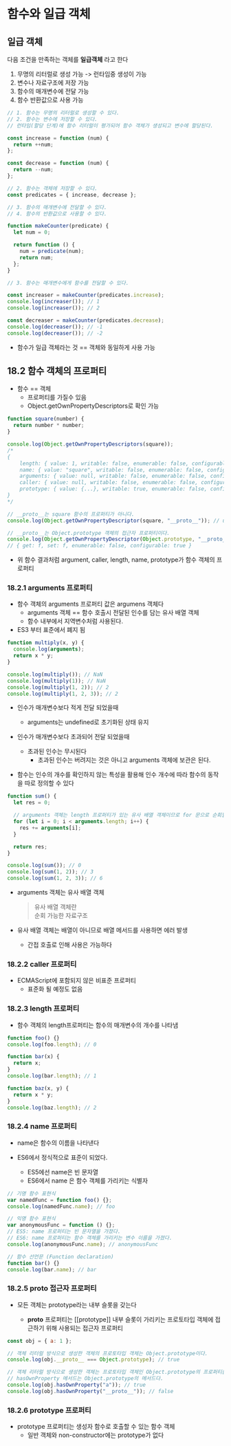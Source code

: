 # 함수와 일급 객체

## 일급 객체

다음 조건을 만족하는 객체를 **일급객체** 라고 한다

1. 무명의 리터럴로 생성 가능 -> 런타임중 생성이 가능
2. 변수나 자료구조에 저장 가능
3. 함수의 매개변수에 전달 가능
4. 함수 반환값으로 사용 가능

```js
// 1. 함수는 무명의 리터럴로 생성할 수 있다.
// 2. 함수는 변수에 저장할 수 있다.
// 런타임(할당 단계)에 함수 리터럴이 평가되어 함수 객체가 생성되고 변수에 할당된다.

const increase = function (num) {
  return ++num;
};

const decrease = function (num) {
  return --num;
};

// 2. 함수는 객체에 저장할 수 있다.
const predicates = { increase, decrease };

// 3. 함수의 매개변수에 전달할 수 있다.
// 4. 함수의 반환값으로 사용할 수 있다.

function makeCounter(predicate) {
  let num = 0;

  return function () {
    num = predicate(num);
    return num;
  };
}

// 3. 함수는 매개변수에게 함수를 전달할 수 있다.

const increaser = makeCounter(predicates.increase);
console.log(increaser()); // 1
console.log(increaser()); // 2

const decreaser = makeCounter(predicates.decrease);
console.log(decreaser()); // -1
console.log(decreaser()); // -2
```

- 함수가 일급 객체라는 것 == 객체와 동일하게 사용 가능

## 18.2 함수 객체의 프로퍼티

- 함수 == 객체
  - 프로퍼티를 가질수 있음
  - Object.getOwnPropertyDescriptors로 확인 가능

```js
function square(number) {
  return number * number;
}

console.log(Object.getOwnPropertyDescriptors(square));
/*
{
    length: { value: 1, writable: false, enumerable: false, configurable: true },
    name: { value: "square", writable: false, enumerable: false, configurable: true },
    arguments: { value: null, writable: false, enumerable: false, configurable: false },
    caller: { value: null, writable: false, enumerable: false, configurable: false },
    prototype: { value: {...}, writable: true, enumerable: false, configurable: false }
}
*/

// __proto__는 square 함수의 프로퍼티가 아니다.
console.log(Object.getOwnPropertyDescriptor(square, "__proto__")); // undefined

// __proto__는 Object.prototype 객체의 접근자 프로퍼티이다.
console.log(Object.getOwnPropertyDescriptor(Object.prototype, "__proto__"));
// { get: f, set: f, enumerable: false, configurable: true }
```

- 위 함수 결과처럼 argument, caller, length, name, prototype가 함수 객체의 프로퍼티

### 18.2.1 arguments 프로퍼티

- 함수 객체의 arguments 프로퍼티 값은 argumens 객체다
  - arguments 객체 == 함수 호출시 전달된 인수를 담는 유사 배열 객체
  - 함수 내부에서 지역변수처럼 사용된다.
- ES3 부터 표준에서 폐지 됨

```js
function multiply(x, y) {
  console.log(arguments);
  return x * y;
}

console.log(multiply()); // NaN
console.log(multiply(1)); // NaN
console.log(multiply(1, 2)); // 2
console.log(multiply(1, 2, 3)); // 2
```

- 인수가 매개변수보다 적게 전달 되었을때

  - arguments는 undefined로 초기화된 상태 유지

- 인수가 매개변수보다 초과되어 전달 되었을때

  - 초과된 인수는 무시된다
    - 초과된 인수는 버려지는 것은 아니고 arguments 객체에 보관은 된다.

- 함수는 인수의 개수를 확인하지 않는 특성을 활용해 인수 개수에 따라 함수의 동작을 따로 정의할 수 있다

```js
function sum() {
  let res = 0;

  // arguments 객체는 length 프로퍼티가 있는 유사 배열 객체이므로 for 문으로 순회할 수 있다.
  for (let i = 0; i < arguments.length; i++) {
    res += arguments[i];
  }

  return res;
}

console.log(sum()); // 0
console.log(sum(1, 2)); // 3
console.log(sum(1, 2, 3)); // 6
```

- arguments 객체는 유사 배열 객체

  > 유사 배열 객체란\
  > 순회 가능한 자료구조

- 유사 배열 객체는 배열이 아니므로 배열 메서드를 사용하면 에러 발생
  - 간접 호출로 인해 사용은 가능하다

### 18.2.2 caller 프로퍼티

- ECMAScript에 포함되지 않은 비표준 프로퍼티
  - 표준화 될 예정도 없음

### 18.2.3 length 프로퍼티

- 함수 객체의 length프로퍼티는 함수의 매개변수의 개수를 나타냄

```js
function foo() {}
console.log(foo.length); // 0

function bar(x) {
  return x;
}
console.log(bar.length); // 1

function baz(x, y) {
  return x * y;
}
console.log(baz.length); // 2
```

### 18.2.4 name 프로퍼티

- name은 함수의 이름을 나타낸다

- ES6에서 정식적으로 표준이 되었다.

  - ES5에선 name은 빈 문자열
  - ES6에서 name 은 함수 객체를 가리키는 식별자

```js
// 기명 함수 표현식
var namedFunc = function foo() {};
console.log(namedFunc.name); // foo

// 익명 함수 표현식
var anonymousFunc = function () {};
// ES5: name 프로퍼티는 빈 문자열을 가졌다.
// ES6: name 프로퍼티는 함수 객체를 가리키는 변수 이름을 가졌다.
console.log(anonymousFunc.name); // anonymousFunc

// 함수 선언문 (Function declaration)
function bar() {}
console.log(bar.name); // bar
```

### 18.2.5 **proto** 접근자 프로퍼티

- 모든 객체는 prototype라는 내부 슬롯을 갖는다

  - **proto** 프로퍼티는 [[prototype]] 내부 슬롯이 가리키는 프로토타입 객체에 접근하기 위해 사용되는 접근자 프로퍼티

```js
const obj = { a: 1 };

// 객체 리터럴 방식으로 생성한 객체의 프로토타입 객체는 Object.prototype이다.
console.log(obj.__proto__ === Object.prototype); // true

// 객체 리터럴 방식으로 생성한 객체는 프로토타입 객체인 Object.prototype의 프로퍼티를 상속받는다.
// hasOwnProperty 메서드는 Object.prototype의 메서드다.
console.log(obj.hasOwnProperty("a")); // true
console.log(obj.hasOwnProperty("__proto__")); // false
```

### 18.2.6 prototype 프로퍼티

- prototype 프로퍼티는 생성자 함수로 호출할 수 있는 함수 객체
  - 일반 객체와 non-constructor에는 prototype가 없다
